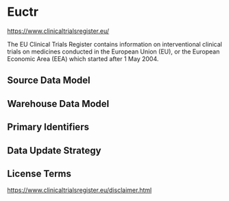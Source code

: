 # Euctr

https://www.clinicaltrialsregister.eu/

The EU Clinical Trials Register contains information on interventional clinical trials on medicines conducted in the European Union (EU), or the European Economic Area (EEA) which started after 1 May 2004.

## Source Data Model

## Warehouse Data Model

## Primary Identifiers

## Data Update Strategy

## License Terms

https://www.clinicaltrialsregister.eu/disclaimer.html

